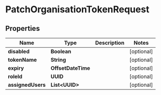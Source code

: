 

# PatchOrganisationTokenRequest


## Properties

| Name | Type | Description | Notes |
|------------ | ------------- | ------------- | -------------|
|**disabled** | **Boolean** |  |  [optional] |
|**tokenName** | **String** |  |  [optional] |
|**expiry** | **OffsetDateTime** |  |  [optional] |
|**roleId** | **UUID** |  |  [optional] |
|**assignedUsers** | **List&lt;UUID&gt;** |  |  [optional] |



